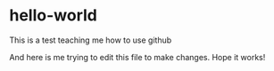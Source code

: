 # hello-world
This is a test teaching me how to use github

And here is me trying to edit this file to make changes.
Hope it works!
